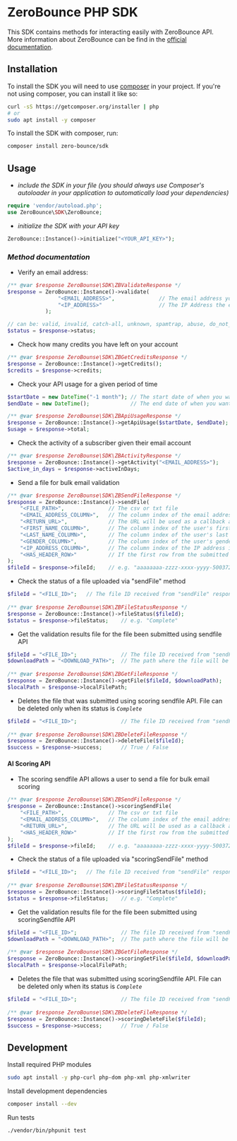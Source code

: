 
# ZeroBounce PHP SDK
 
This SDK contains methods for interacting easily with ZeroBounce API. 
More information about ZeroBounce can be find in the [official documentation](https://www.zerobounce.net/docs/).

## Installation
To install the SDK you will need to use [composer](https://getcomposer.org/) in your project.
If you're not using composer, you can install it like so:
```bash
curl -sS https://getcomposer.org/installer | php
# or
sudo apt install -y composer
```

To install the SDK with composer, run:
```bash
composer install zero-bounce/sdk
```

## Usage
- _include the SDK in your file (you should always use Composer's autoloader in your application to automatically load your dependencies)_
```php
require 'vendor/autoload.php';
use ZeroBounce\SDK\ZeroBounce;
```

- _initialize the SDK with your API key_
```php
ZeroBounce::Instance()->initialize("<YOUR_API_KEY>");
```

### _Method documentation_

- Verify an email address:
```php
/** @var $response ZeroBounse\SDK\ZBValidateResponse */
$response = ZeroBounce::Instance()->validate(
                "<EMAIL_ADDRESS>",              // The email address you want to validate
                "<IP_ADDRESS>"                  // The IP Address the email signed up from (Can be blank)
            );

// can be: valid, invalid, catch-all, unknown, spamtrap, abuse, do_not_mail
$status = $response->status;
```

- Check how many credits you have left on your account
```php
/** @var $response ZeroBounse\SDK\ZBGetCreditsResponse */
$response = ZeroBounce::Instance()->getCredits();
$credits = $response->credits;
```

- Check your API usage for a given period of time
```php
$startDate = new DateTime("-1 month"); // The start date of when you want to view API usage
$endDate = new DateTime();             // The end date of when you want to view API usage

/** @var $response ZeroBounse\SDK\ZBApiUsageResponse */
$response = ZeroBounce::Instance()->getApiUsage($startDate, $endDate);
$usage = $response->total;
```

- Check the activity of a subscriber given their email account
```php
/** @var $response ZeroBounse\SDK\ZBActivityResponse */
$response = ZeroBounce::Instance()->getActivity("<EMAIL_ADDRESS>");
$active_in_days = $response->activeInDays;
```

- Send a file for bulk email validation
```php
/** @var $response ZeroBounse\SDK\ZBSendFileResponse */
$response = ZeroBounce::Instance()->sendFile(
    "<FILE_PATH>",              // The csv or txt file
    "<EMAIL_ADDRESS_COLUMN>",   // The column index of the email address in the file. Index starts at 1
    "<RETURN_URL>",             // The URL will be used as a callback after the file is sent
    "<FIRST_NAME_COLUMN>",      // The column index of the user's first name in the file
    "<LAST_NAME_COLUMN>",       // The column index of the user's last name in the file
    "<GENDER_COLUMN>",          // The column index of the user's gender in the file
    "<IP_ADDRESS_COLUMN>",      // The column index of the IP address in the file
    "<HAS_HEADER_ROW>"          // If the first row from the submitted file is a header row. True or False
);
$fileId = $response->fileId;    // e.g. "aaaaaaaa-zzzz-xxxx-yyyy-5003727fffff"
```

- Check the status of a file uploaded via "sendFile" method
```php
$fileId = "<FILE_ID>";   // The file ID received from "sendFile" response
 
/** @var $response ZeroBounse\SDK\ZBFileStatusResponse */
$response = ZeroBounce::Instance()->fileStatus($fileId);
$status = $response->fileStatus;    // e.g. "Complete"
```

- Get the validation results file for the file been submitted using sendfile API
```php
$fileId = "<FILE_ID>";              // The file ID received from "sendFile" response
$downloadPath = "<DOWNLOAD_PATH>";  // The path where the file will be downloaded
 
/** @var $response ZeroBounse\SDK\ZBGetFileResponse */
$response = ZeroBounce::Instance()->getFile($fileId, $downloadPath);
$localPath = $response->localFilePath;
```

- Deletes the file that was submitted using scoring sendfile API. File can be deleted only when its status is _`Complete`_
```php
$fileId = "<FILE_ID>";              // The file ID received from "sendFile" response
 
/** @var $response ZeroBounse\SDK\ZBDeleteFileResponse */
$response = ZeroBounce::Instance()->deleteFile($fileId);
$success = $response->success;      // True / False
```

#### AI Scoring API
- The scoring sendfile API allows a user to send a file for bulk email scoring
```php
/** @var $response ZeroBounse\SDK\ZBSendFileResponse */
$response = ZeroBounce::Instance()->scoringSendFile(
    "<FILE_PATH>",              // The csv or txt file
    "<EMAIL_ADDRESS_COLUMN>",   // The column index of the email address in the file. Index starts at 1
    "<RETURN_URL>",             // The URL will be used as a callback after the file is sent
    "<HAS_HEADER_ROW>"          // If the first row from the submitted file is a header row. True or False
);
$fileId = $response->fileId;    // e.g. "aaaaaaaa-zzzz-xxxx-yyyy-5003727fffff"
```

- Check the status of a file uploaded via "scoringSendFile" method
```php
$fileId = "<FILE_ID>";   // The file ID received from "sendFile" response
 
/** @var $response ZeroBounse\SDK\ZBFileStatusResponse */
$response = ZeroBounce::Instance()->scoringFileStatus($fileId);
$status = $response->fileStatus;    // e.g. "Complete"
```

- Get the validation results file for the file been submitted using scoringSendfile API
```php
$fileId = "<FILE_ID>";              // The file ID received from "sendFile" response
$downloadPath = "<DOWNLOAD_PATH>";  // The path where the file will be downloaded
 
/** @var $response ZeroBounse\SDK\ZBGetFileResponse */
$response = ZeroBounce::Instance()->scoringGetFile($fileId, $downloadPath);
$localPath = $response->localFilePath;
```

- Deletes the file that was submitted using scoringSendfile API. File can be deleted only when its status is _`Complete`_
```php
$fileId = "<FILE_ID>";              // The file ID received from "sendFile" response
 
/** @var $response ZeroBounse\SDK\ZBDeleteFileResponse */
$response = ZeroBounce::Instance()->scoringDeleteFile($fileId);
$success = $response->success;      // True / False
```

## Development

Install required PHP modules
```bash
sudo apt install -y php-curl php-dom php-xml php-xmlwriter
```

Install development dependencies
```bash
composer install --dev
```

Run tests 
```bash
./vendor/bin/phpunit test
```
